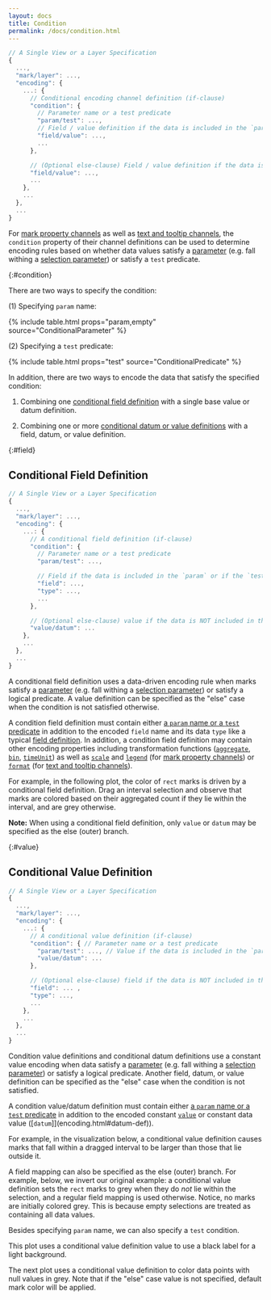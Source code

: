 ```yaml
---
layout: docs
title: Condition
permalink: /docs/condition.html
---
```


```js
// A Single View or a Layer Specification
{
  ...,
  "mark/layer": ...,
  "encoding": {
    ...: {
      // Conditional encoding channel definition (if-clause)
      "condition": {
        // Parameter name or a test predicate
        "param/test": ...,
        // Field / value definition if the data is included in the `param` or if the `test` predicate is satisfied
        "field/value": ...,
        ...
      },

      // (Optional else-clause) Field / value definition if the data is NOT included in the `param` / if the `test` predicate is NOT satisfied
      "field/value": ...,
      ...
    },
    ...
  },
  ...
}
```

For [mark property channels](encoding.html#mark-prop) as well as [text and tooltip channels](encoding.html#text), the `condition` property of their channel definitions can be used to determine encoding rules based on whether data values satisfy a [parameter](parameter.html) (e.g. fall withing a [selection parameter](parameter.html#select)) or satisfy a `test` predicate.

{:#condition}

There are two ways to specify the condition:

(1) Specifying `param` name:

{% include table.html props="param,empty" source="ConditionalParameter<StringFieldDef>" %}

(2) Specifying a `test` predicate:

{% include table.html props="test" source="ConditionalPredicate<StringFieldDef>" %}

In addition, there are two ways to encode the data that satisfy the specified condition:

1. Combining one [conditional field definition](#field) with a single base value or datum definition.

2. Combining one or more [conditional datum or value definitions](#value) with a field, datum, or value definition.

{:#field}

## Conditional Field Definition

```js
// A Single View or a Layer Specification
{
  ...,
  "mark/layer": ...,
  "encoding": {
    ...: {
      // A conditional field definition (if-clause)
      "condition": {
        // Parameter name or a test predicate
        "param/test": ...,

        // Field if the data is included in the `param` or if the `test` predicate is satisfied
        "field": ...,
        "type": ...,
        ...
      },

      // (Optional else-clause) value if the data is NOT included in the `param` / if the `test` predicate is NOT satisfied
      "value/datum": ...
    },
    ...
  },
  ...
}
```

A conditional field definition uses a data-driven encoding rule when marks satisfy a [parameter](parameter.html) (e.g. fall withing a [selection parameter](parameter.html#select)) or satisfy a logical predicate. A value definition can be specified as the "else" case when the condition is not satisfied otherwise.

A condition field definition must contain either [a `param` name or a `test` predicate](#condition) in addition to the encoded `field` name and its data `type` like a typical [field definition](encoding.html#field-def). In addition, a condition field definition may contain other encoding properties including transformation functions ([`aggregate`](aggregate.html), [`bin`](bin.html), [`timeUnit`](timeunit.html)) as well as [`scale`](scale.html) and [`legend`](legend.html) (for [mark property channels]({encoding.html#mark-prop})) or [`format`](format.html) (for [text and tooltip channels](encoding.html#text)).

For example, in the following plot, the color of `rect` marks is driven by a conditional field definition. Drag an interval selection and observe that marks are colored based on their aggregated count if they lie within the interval, and are grey otherwise.

<div class="vl-example" data-name="selection_type_interval"></div>

**Note:** When using a conditional field definition, only `value` or `datum` may be specified as the else (outer) branch.

{:#value}

## Conditional Value Definition

```js
// A Single View or a Layer Specification
{
  ...,
  "mark/layer": ...,
  "encoding": {
    ...: {
      // A conditional value definition (if-clause)
      "condition": { // Parameter name or a test predicate
        "param/test": ..., // Value if the data is included in the `param` or if the `test` predicate is satisfied
        "value/datum": ...
      },

      // (Optional else-clause) field if the data is NOT included in the `param` / if the `test` predicate is NOT satisfied
      "field": ... ,
      "type": ...,
      ...
    },
    ...
  },
  ...
}
```

Condition value definitions and conditional datum definitions use a constant value encoding when data satisfy a [parameter](parameter.html) (e.g. fall withing a [selection parameter](parameter.html#select)) or satisfy a logical predicate. Another field, datum, or value definition can be specified as the "else" case when the condition is not satisfied.

A condition value/datum definition must contain either [a `param` name or a `test` predicate](#condition) in addition to the encoded constant [`value`](encoding.html#value-def) or constant data value ([`datum`]](encoding.html#datum-def)).

For example, in the visualization below, a conditional value definition causes marks that fall within a dragged interval to be larger than those that lie outside it.

<div class="vl-example" data-name="interactive_paintbrush_interval"></div>

A field mapping can also be specified as the else (outer) branch. For example, below, we invert our original example: a conditional value definition sets the `rect` marks to grey when they do _not_ lie within the selection, and a regular field mapping is used otherwise. Notice, no marks are initially colored grey. This is because empty selections are treated as containing all data values.

<div class="vl-example" data-name="selection_type_interval_invert"></div>

Besides specifying `param` name, we can also specify a `test` condition.

This plot uses a conditional value definition value to use a black label for a light background.

<div class="vl-example" data-name="layer_text_heatmap"></div>

The next plot uses a conditional value definition to color data points with null values in grey. Note that if the "else" case value is not specified, default mark color will be applied.

<div class="vl-example" data-name="point_invalid_color"></div>
